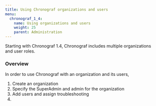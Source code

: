 ```yaml
---
title: Using Chronograf organizations and users
menu:
  chronograf_1_4:
    name: Using organizations and users
    weight: 25
    parent: Administration
---
```


Starting with Chronograf 1.4, Chronograf includes multiple organizations and user roles.


### Overview

In order to use Chronograf with an organization and its users, 
1) Create an organization
2) Specify the SuperAdmin and admin for the organization
3) Add users and assign troubleshooting
4)
